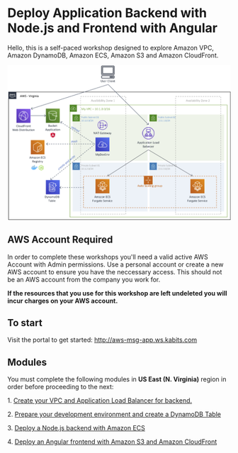 # Deploy Application Backend with Node.js and Frontend with Angular

Hello, this is a self-paced workshop designed to explore Amazon VPC, Amazon DynamoDB, Amazon ECS, Amazon S3 and Amazon CloudFront.

![Nodejs Angular](docs/images/nodejs-angular.png)

## AWS Account Required

In order to complete these workshops you'll need a valid active AWS Account with Admin permissions. Use a personal account or create a new AWS account to ensure you have the neccessary access. This should not be an AWS account from the company you work for.

**If the resources that you use for this workshop are left undeleted you will incur charges on your AWS account.**

## To start

Visit the portal to get started: http://aws-msg-app.ws.kabits.com

## Modules

You must complete the following modules in **US East (N. Virginia)** region in order before proceeding to the next:

1\. [Create your VPC and Application Load Balancer for backend.](docs/create-vpc-alb.md)

2\. [Prepare your development environment and create a DynamoDB Table](docs/prepare-your-development-environment-and-create-dynamodb-table.md)

3\. [Deploy a Node.js backend with Amazon ECS](docs/deploy-backedn-with-ecs.md)

4\. [Deploy an Angular frontend with Amazon S3 and Amazon CloudFront](docs/deploy-frontend-with-s3-and-cloudfront.md)